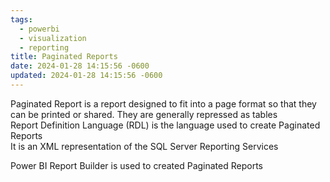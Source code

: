 ```yaml
---
tags:
  - powerbi
  - visualization
  - reporting
title: Paginated Reports
date: 2024-01-28 14:15:56 -0600
updated: 2024-01-28 14:15:56 -0600
---
```


Paginated Report is a report designed to fit into a page format so that they can be printed or shared. They are generally repressed as tables  
Report Definition Language (RDL) is the language used to create Paginated Reports  
It is an XML representation of the SQL Server Reporting Services

Power BI Report Builder is used to created Paginated Reports
